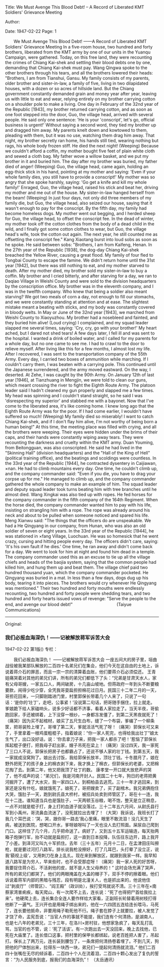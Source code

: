 Title: We Must Avenge This Blood Debt! – A Record of Liberated KMT Soldiers' Grievance Meeting

Author:

Date: 1947-02-22
Page: 1

　　We Must Avenge This Blood Debt!
    ——A Record of Liberated KMT Soldiers' Grievance Meeting
    In a five-room house, two hundred and forty brothers, liberated from the KMT army by one of our units in the Yuanqu Campaign, were gathered. Today, on this free land, they were recounting the crimes of Chiang Kai-shek and settling their blood debts one by one, demanding that Chiang Kai-shek must pay.
    Wang Qingwa spoke to the other brothers through his tears, and all the brothers lowered their heads: "Brothers, I am from Tianshui, Gansu. My family consists of my parents, older brother and sister-in-law, a family of five, living in two dilapidated houses, with a dozen or so acres of hillside land. But the Chiang government constantly demanded grain and money year after year, leaving us with little to eat and wear, relying entirely on my brother carrying cotton on a shoulder pole to make a living. One day in February of the 32nd year of the Republic [1943], my brother returned carrying cotton, and as soon as one foot stepped into the door, Guo, the village head, arrived with several people. He said only one sentence: 'He is your 'conscript', let's go, official business is urgent!' Without saying a second word, they tied my brother up and dragged him away. My parents knelt down and kowtowed to them, pleading with them, but it was no use, watching them drag him away. That night, my brother secretly ran home, his hands still tied, wearing nothing but rags, his whole body frozen stiff. He died the next night! (Weeping) Because we couldn't afford a coffin, my mother bought five feet of plain white cloth and sewed a cloth bag. My father wove a willow basket, and we put my brother in it and buried him. The day after my brother was buried, my father died of anger! (Weeping) Guo, the village head, came again, holding an egg-thick stick in his hand, pointing at my mother and saying: 'Even if your whole family dies, you still have to provide a conscript!' My mother was so angry that she spoke harshly, saying: 'Go get a knife and kill my whole family!' Enraged, Guo, the village head, raised his stick and beat her, driving my mother and me out of the house. My sister-in-law hanged herself from the beam! (Weeping) In just four days, not only did three members of my family die, but Guo, the village head, also seized our house, saying that it wasn't enough to pay for the conscript. By the fifth day, my family had become homeless dogs. My mother went out begging, and I herded sheep for Guo, the village head, to offset the conscript fee. In the dead of winter, my mother took off the cotton clothes from the body of a dead child in the wild, and I finally got some cotton clothes to wear, but Guo, the village head's wife, took the cotton out again. The next year, he still counted me as offsetting the conscript fee."
    Kang Xiaotang burst into loud sobs as soon as he spoke. He said between sobs: "Brothers, I am from Kaifeng, Henan. In the 27th year of the Republic [1938], the dog-day Chiang Kai-shek breached the Yellow River, causing a great flood. My family of four fled to Tongbai County to escape the famine. We didn't return home until the 31st year [1942], but there was still nothing to eat, and my mother starved to death. After my mother died, my brother sold my sister-in-law to buy a coffin. My brother and I cried bitterly, and after starving for a day, we ran to Daqiao Village in Weishi County and were sold to the division headquarters by the conscription office. My brother was in the eleventh company, and I was in the twelfth company. Who knew that being a soldier also meant starving? We got two meals of corn a day, not enough to fill our stomachs, and we were constantly standing at attention and at ease. The slightest mistake meant a beating with sticks, and my body was constantly covered in bloody welts. In May or June of the 32nd year [1943], we marched from Weishi County to Xiaoyuzhou. My brother had a nosebleed and fainted, and they buried him alive! (Loud crying) I complained, and my squad leader slapped me several times, saying: 'Cry, cry, go with your brother!' My heart ached, but I dared not shed tears! A few days later, I fell ill and was sent to the hospital. I wanted a drink of boiled water, and I called for my parents for a whole day, but no one came to see me. I had to crawl to the door to relieve myself. After living like this for a few months, I almost lost my life. After I recovered, I was sent to the transportation company of the 55th Army. Every day, I carried two boxes of ammunition while marching. If I couldn't carry them, I was beaten with a carrying pole. This continued until the Japanese surrendered, and the army moved eastward. On the way, I deserted. At Zehe, I was caught by the 90th Army. On January 12th of last year [1946], at Tianzhuang in Mengjin, we were told to clean our guns, which meant crossing the river to fight the Eighth Route Army. The platoon leader said I hadn't cleaned my gun properly and slapped me a few times. My head was spinning and I couldn't stand straight, so he said I was 'disrespecting my superior' and stabbed me with a bayonet. Now that I've come to the liberated area, it's like coming home. I knew long ago that the Eighth Route Army was for the poor. If I had come earlier, I wouldn't have suffered so much! (Weeping) My family died so miserably! I want to catch Chiang Kai-shek, and if I don't flay him alive, I'm not worthy of being born a human being!"
    At this time, the meeting place was filled with crying, and all the brothers were weeping. Their eyes were hidden under the brims of their caps, and their hands were constantly wiping away tears. They were recounting the darkness and cruelty within the KMT army. Duan Youming, from Beitongguan, was also conscripted. He said he had lived in the "Skinning Hall" (division headquarters) and the "Hall of the King of Hell" (political training office), and the beatings and scoldings were countless. In the 33rd year of the Republic [1944], he contracted dysentery in Caijiawan, ×nan. He had to climb mountains every day. One time, he couldn't climb up, and the company commander said: "Even if you die, you have to drag your corpse up for me." He managed to climb up, and the company commander gathered the whole company to make an example of him. The squad leader and deputy squad leader took turns beating him with tree branches until he almost died. Wang Xingkai was also tied up with ropes. He fed horses for the company commander in the fifth company of the 164th Regiment. When the horse died, the company commander wanted him to pay with his life, insisting on strangling him with a rope. The rope was already around his neck and about to be pulled when someone noticed and spared his life. Meng Xianwu said: "The things that the officers do are unspeakable. We had a He Qingyang in our company, from Hunan, who was also an old soldier of seven or eight years. In the 33rd year of the Republic [1944], he was stationed in ×fang Village, Luochuan. He was so homesick that he went crazy, cursing and hitting people every day. The officers didn't care, saying: 'It's his own fault if he dies.' One time, he ran away and didn't come back for a day. We went to look for him at night and found him dead in a temple. The company commander used this as an excuse to tie up all the village chiefs and heads of the baojia system, saying that the common people had killed him, and hung them up and beat them. The village chief paid two hundred thousand yuan, which the company commander pocketed. He Qingyang was buried in a mat. In less than a few days, dogs dug up his body, tearing it into pieces. The brothers would cry whenever He Qingyang was mentioned."
    Their two hundred and forty mouths were endlessly recounting, two hundred and forty people were shedding tears, and two hundred and forty hearts issued vows of revenge: "Serve the people to the end, and avenge our blood debt!"
　　　　　　　　　　(Taiyue Communications)



<hr /> 

Original: 


### 我们必报血海深仇！——记被解放蒋军诉苦大会

1947-02-22
第1版()
专栏：

　　我们必报血海深仇！
    ——记被解放蒋军诉苦大会
    一座五间大的房子里，垣曲战役被我某部队解放的二百四十名弟兄们在集会，他们今天在这自由的土地上，诉说着蒋介石的罪恶，而且一宗一宗的清算着血账，他们要蒋介石必须偿还。
    王青娃痛哭着对其他的弟兄们讲，所有的弟兄们都低下了头：“兄弟是甘肃天水人，家有父母哥嫂，一家五口人，两间破房，十几亩山坡地。但蒋政府一年到头不断要粮要款，闹得少吃少穿，全凭我哥耍扁担担棉花过日月。民国三十二年二月的一天，哥担花回来，一只脚刚踏进门里，村里郭保长带着几个人来了，只说了一句话：‘是你的‘壮丁’，走吧，公事紧！’没说第二句话，把哥随手捆住，拉上就走。爹娘跪下给人家磕响头，说多少好话都不济事，看着人家拉走了。当天半夜，哥偷跑回家，手还被绑着，上下没穿一根纱，一身都冻发僵了，到第二天黑夜就死了！（痛哭）因为买不起棺材，娘买了五尺生白布，缝了一个布袋，爹编了一个柳条筐，把哥装殓上埋了。哥埋了第二天，爹就活活气死了呀！（痛哭）郭保长可又来了，手里拿着一根鸡蛋粗棍子，指着娘说：“你一家人死完，也得给我出壮丁”娘太生气了，出口没好话，说：‘你去拿刀子来，把我一家人都杀了吧！’惹恼了郭保长挥起棍子便打，把我母子赶出家，嫂子吊死在梁上！（痛哭）没过四天，我一家死了三口人不说，郭保长把房子也都霸占了，还说不够人家的壮丁钱。到第五天，我一家就成没窝狗了。娘出去讨饭，我给郭保长放羊，顶壮丁钱。十冬腊月了，娘在野外把死了的孩子身上的棉衣剥下来，我才换上了棉衣，但郭保长的老婆，又把棉花掏了去。到第二年，他又把我顶了壮丁的数。
    康孝堂一开口就大放悲声的哭了，他不成声的说：“弟兄们，我是河南开封人。民国二十七年，狗日的老蒋把黄河掘开了，遭了大水灾，我一家四口人，到桐柏县去逃荒。三十一年才逃回来，到家还是没有什吃，娘就饿死了。娘死了，哥把嫂卖了，买了副棺木。我兄弟俩抱住大哭，饿肚子一天，跑到尉氏县大桥村，被招兵处卖到师管区了，哥在十一连，我在十二连。谁知道当兵也是饿肚子，一天两顿玉谷粮，喝不饱，整天是立正稍息，一点不对就是棍子打，身上打的血道子就没落过。三十二年五六月间，从尉氏县行军到小禹州，哥流鼻血流迷了，没死就拉出去埋了！（大哭）我诉说，我班长打了我几个耳巴说：‘哭，哭，跟你哥一路去’我心里痛，眼里不敢流泪！没几天生了病，被送到医院，想喝口开水，爹呀娘呀叫了一天也没人去打照面。屎尿自己爬到门口。这样住了几个月，几乎把命送了。病好了，又到五十五军运输连，每天抬两箱子炮弹行军，抬不动就是扁担打，这一直到日本投降，队伍往东边开，路上我开了小差。到泽河又叫九十军抓住。去年（三十五年）元月十二日，在孟津田庄叫擦枪，就是要过河打八路军。排长说我枪没擦好，打了几耳巴，头打晕了没立正，说我‘藐视上级’，又用刺刀在身上乱扎。现在来到解放区，就跟到我家一样。我早知道八路军是为穷人，早来些时，也不会受那症呀！（痛哭）我一家人死的好苦呀，我要捉住蒋介石，不活剥他的皮，就不是人生父母养的！”
    这时会场充满了哭声，所有的弟兄们都哭了。他们的两眼掩盖在大盖的帽子下，双手不停的擦着眼。他们诉说着蒋军内部的黑暗与残忍，段有明是北潼关人，也是抓出来的，他说他住过“剥皮厅”（师管区）、“阎王殿”（政训处），挨打受骂就说不清。三十三年在×南蔡家湾害痢疾，每天爬山，有一次爬不上去，连长说：“死了也得把尸首给我拉上来”。他硬爬上去，连长集合全连人要作样给大家看，正副班长轮替着用树枝打得他断了一遍气。王兴开也是用绳子绑出来的，他在一六四团五连给连长喂马，马死了，连长要他抵命，非要用绳子勒死他不行。绳子套在脖子上就要拉，被人发觉了才饶了命，孟宪吾说：“当官人作的事就不能提，我们连有个何清扬，是湖南人，也是七八年的老弟兄，三十三年，在洛川×房村驻，他想家急疯了，每天乱打乱骂，当官的也不管，说：‘死了活该’。有一次跑出去一天没回来，晚上去找他，已死在大庙里了。连长借口这事，把村里的保甲长都绑起，说老百姓把人害了，吊起打。保长上了两万元，连长装到腰包了，一条席把何清扬卷着埋了。不到几天，狗把他的尸体刨出来，拉得东一块西一块，弟兄们一提起何清扬就流泪。”
    他们二百四十张嘴在无尽的倾诉着，二百四十个人在流着泪，二百四十颗心发出了复仇的誓言：“为人民服务到底，报我们的血海深仇”！
              （太岳通讯）
